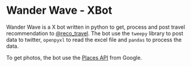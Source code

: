 # Wander Wave - XBot

Wander Wave is a X bot written in python to get, process and post travel recommendation to [@reco_travel](https://twitter.com/StatistikAgen).
The bot use the `tweepy` library to post data to twitter, `openpyxl` to read the excel file and `pandas` to process the data.

To get photos, the bot use the [Places API](https://developers.google.com/places/web-service/intro) from Google.